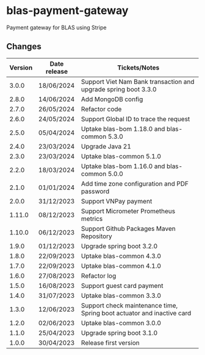 # blas-payment-gateway

Payment gateway for BLAS using Stripe

## Changes

| Version | Date release | Tickets/Notes                                                          |
|---------|--------------|------------------------------------------------------------------------|
| 3.0.0   | 18/06/2024   | Support Viet Nam Bank transaction and upgrade spring boot 3.3.0        |
| 2.8.0   | 14/06/2024   | Add MongoDB config                                                     |
| 2.7.0   | 26/05/2024   | Refactor code                                                          |
| 2.6.0   | 24/05/2024   | Support Global ID to trace the request                                 |
| 2.5.0   | 05/04/2024   | Uptake blas-bom 1.18.0 and blas-common 5.3.0                           |
| 2.4.0   | 23/03/2024   | Upgrade Java 21                                                        |
| 2.3.0   | 23/03/2024   | Uptake blas-common 5.1.0                                               |
| 2.2.0   | 18/03/2024   | Uptake blas-bom 1.16.0 and blas-common 5.0.0                           |
| 2.1.0   | 01/01/2024   | Add time zone configuration and PDF password                           |
| 2.0.0   | 31/12/2023   | Support VNPay payment                                                  |
| 1.11.0  | 08/12/2023   | Support Micrometer Prometheus metrics                                  |
| 1.10.0  | 06/12/2023   | Support Github Packages Maven Repository                               |
| 1.9.0   | 01/12/2023   | Upgrade spring boot 3.2.0                                              |
| 1.8.0   | 22/09/2023   | Uptake blas-common 4.3.0                                               |
| 1.7.0   | 22/09/2023   | Uptake blas-common 4.1.0                                               |
| 1.6.0   | 27/08/2023   | Refactor log                                                           |
| 1.5.0   | 16/08/2023   | Support guest card payment                                             |
| 1.4.0   | 31/07/2023   | Uptake blas-common 3.3.0                                               |
| 1.3.0   | 12/06/2023   | Support check maintenance time, Spring boot actuator and inactive card |
| 1.2.0   | 02/06/2023   | Uptake blas-common 3.0.0                                               |
| 1.1.0   | 25/04/2023   | Upgrade spring boot 3.1.0                                              |
| 1.0.0   | 30/04/2023   | Release first version                                                  |
